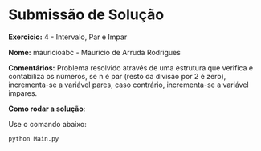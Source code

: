 # Submissão de Solução

**Exercicio:** 4 - Intervalo, Par e Impar

**Nome:** mauricioabc  - Maurício de Arruda Rodrigues

**Comentários:** Problema resolvido através de uma estrutura que verifica e contabiliza os números, se n é par (resto da divisão por 2 é zero), incrementa-se a variável pares, caso contrário, incrementa-se a variável impares.

**Como rodar a solução**: 

Use o comando abaixo: 
```bash
python Main.py
```
